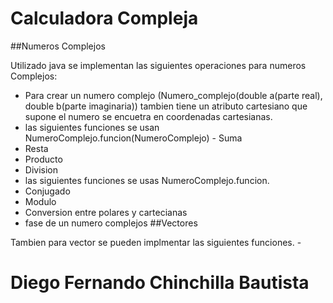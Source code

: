 # Calculadora Compleja

##Numeros Complejos

Utilizado java se implementan las siguientes operaciones para numeros Complejos: 
   - Para crear un numero complejo (Numero_complejo(double a(parte real), double b(parte imaginaria)) tambien tiene un atributo cartesiano que supone el numero se encuetra en coordenadas cartesianas.
   - las siguientes funciones se usan NumeroComplejo.funcion(NumeroComplejo)
	- Suma
   - Resta
   - Producto
   - Division
   - las siguientes funciones se usas NumeroComplejo.funcion.
   - Conjugado
   - Modulo
   - Conversion entre polares y cartecianas
   - fase de un numero complejos
##Vectores

Tambien para vector se pueden implmentar las siguientes funciones.
	-
   
   # Diego Fernando Chinchilla Bautista 
